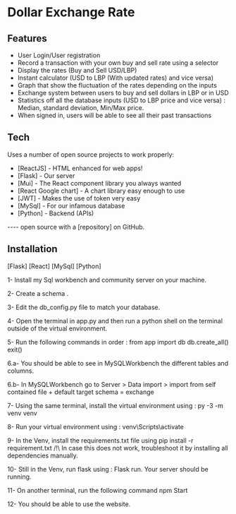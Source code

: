 # Dollar Exchange Rate

## Features
- User Login/User registration
- Record a transaction with your own buy and sell rate using a selector
- Display the rates (Buy and Sell USD/LBP)
- Instant calculator (USD to LBP (With updated rates) and vice versa)
- Graph that show the fluctuation of the rates depending on the inputs
- Exchange system between users to buy and sell dollars in LBP or in USD
- Statistics off all the database inputs (USD to LBP price and vice versa) : Median, standard deviation, Min/Max price.
- When signed in, users will be able to see all their past transactions


## Tech
Uses a number of open source projects to work properly:

- [ReactJS] - HTML enhanced for web apps!
- [Flask] - Our server
- [Mui] - The React component library you always wanted
- [React Google chart] - A chart library easy enough to use
- [JWT] - Makes the use of token very easy 
- [MySql] - For our infamous database
- [Python] - Backend (APIs)

----  open source with a [repository]
 on GitHub.

## Installation
[Flask]
[React]
[MySql]
[Python]

1- Install my Sql workbench and community server on your machine.

2- Create a schema .

3- Edit the db_config.py file to match your database.

4- Open the terminal in app.py and then run a python shell on the terminal outside of the virtual environment.

5- Run the following commands in order : from app import db
							      db.create_all()
							      exit()

6.a- You should be able to see in MySQLWorkbench the different tables and columns.

6.b- In MySQLWorkbench go to Server > Data import > import from self contained file + default target schema = exchange

7- Using the same terminal, install the virtual environment using : py -3 -m venv venv

8- Run your virtual environment using :  venv\Scripts\activate

9- In the Venv, install the requirements.txt file using pip install -r requirement.txt
	/!\ In case this does not work, troubleshoot it by installing all dependencies manually.

10- Still in the Venv, run flask using : Flask run. Your server should be running.

11- On another terminal, run the following command npm Start 

12- You should be able to use the website.



